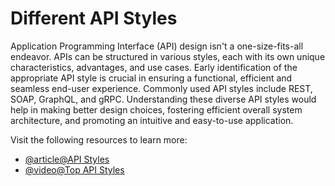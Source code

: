 # Different API Styles

Application Programming Interface (API) design isn't a one-size-fits-all endeavor. APIs can be structured in various styles, each with its own unique characteristics, advantages, and use cases. Early identification of the appropriate API style is crucial in ensuring a functional, efficient and seamless end-user experience. Commonly used API styles include REST, SOAP, GraphQL, and gRPC. Understanding these diverse API styles would help in making better design choices, fostering efficient overall system architecture, and promoting an intuitive and easy-to-use application.

Visit the following resources to learn more:

- [@article@API Styles](https://www.redhat.com/architect/api-styles)
- [@video@Top API Styles](https://www.youtube.com/watch?v=4vLxWqE94l4)